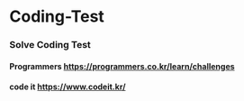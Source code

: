 # Coding-Test


### Solve Coding Test 

#### Programmers https://programmers.co.kr/learn/challenges

#### code it https://www.codeit.kr/
